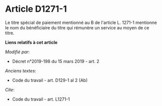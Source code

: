 # Article D1271-1

Le titre spécial de paiement mentionné au B de l'article L. 1271-1 mentionne le nom du bénéficiaire du titre qui rémunère un
service au moyen de ce titre.

**Liens relatifs à cet article**

_Modifié par_:

  - Décret n°2019-198 du 15 mars 2019 - art. 2

_Anciens textes_:

  - Code du travail - art. D129-1 al 2 (Ab)

_Cite_:

  - Code du travail - art. L1271-1
